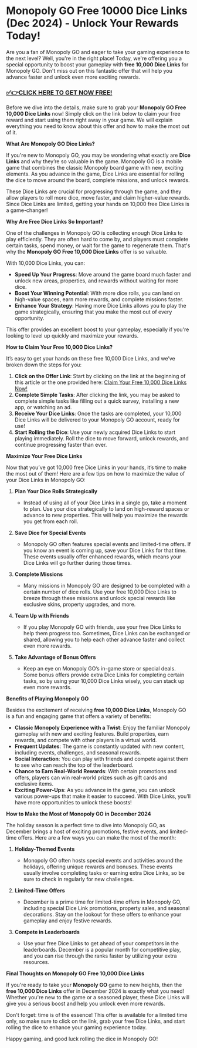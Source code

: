 # Monopoly GO Free 10000 Dice Links (Dec 2024) - Unlock Your Rewards Today!

Are you a fan of Monopoly GO and eager to take your gaming experience to the next level? Well, you're in the right place! Today, we're offering you a special opportunity to boost your gameplay with **free 10,000 Dice Links** for Monopoly GO. Don't miss out on this fantastic offer that will help you advance faster and unlock even more exciting rewards.

### [✅👉CLICK HERE TO GET NOW FREE!](https://freeforyou.xyz/monopoly/go/)

Before we dive into the details, make sure to grab your **Monopoly GO Free 10,000 Dice Links** now! Simply click on the link below to claim your free reward and start using them right away in your game. We will explain everything you need to know about this offer and how to make the most out of it.

**What Are Monopoly GO Dice Links?**

If you're new to Monopoly GO, you may be wondering what exactly are **Dice Links** and why they’re so valuable in the game. Monopoly GO is a mobile game that combines the classic Monopoly board game with new, exciting elements. As you advance in the game, Dice Links are essential for rolling the dice to move around the board, complete missions, and unlock rewards.

These Dice Links are crucial for progressing through the game, and they allow players to roll more dice, move faster, and claim higher-value rewards. Since Dice Links are limited, getting your hands on 10,000 free Dice Links is a game-changer!

**Why Are Free Dice Links So Important?**

One of the challenges in Monopoly GO is collecting enough Dice Links to play efficiently. They are often hard to come by, and players must complete certain tasks, spend money, or wait for the game to regenerate them. That's why the **Monopoly GO Free 10,000 Dice Links** offer is so valuable.

With 10,000 Dice Links, you can:

- **Speed Up Your Progress**: Move around the game board much faster and unlock new areas, properties, and rewards without waiting for more dice.
- **Boost Your Winning Potential**: With more dice rolls, you can land on high-value spaces, earn more rewards, and complete missions faster.
- **Enhance Your Strategy**: Having more Dice Links allows you to play the game strategically, ensuring that you make the most out of every opportunity.

This offer provides an excellent boost to your gameplay, especially if you're looking to level up quickly and maximize your rewards.

**How to Claim Your Free 10,000 Dice Links?**

It’s easy to get your hands on these free 10,000 Dice Links, and we’ve broken down the steps for you:

1. **Click on the Offer Link**: Start by clicking on the link at the beginning of this article or the one provided here: [Claim Your Free 10,000 Dice Links Now!](#)
2. **Complete Simple Tasks**: After clicking the link, you may be asked to complete simple tasks like filling out a quick survey, installing a new app, or watching an ad.
3. **Receive Your Dice Links**: Once the tasks are completed, your 10,000 Dice Links will be delivered to your Monopoly GO account, ready for use!
4. **Start Rolling the Dice**: Use your newly acquired Dice Links to start playing immediately. Roll the dice to move forward, unlock rewards, and continue progressing faster than ever.

**Maximize Your Free Dice Links**

Now that you’ve got 10,000 free Dice Links in your hands, it’s time to make the most out of them! Here are a few tips on how to maximize the value of your Dice Links in Monopoly GO:

1. **Plan Your Dice Rolls Strategically**
   - Instead of using all of your Dice Links in a single go, take a moment to plan. Use your dice strategically to land on high-reward spaces or advance to new properties. This will help you maximize the rewards you get from each roll.

2. **Save Dice for Special Events**
   - Monopoly GO often features special events and limited-time offers. If you know an event is coming up, save your Dice Links for that time. These events usually offer enhanced rewards, which means your Dice Links will go further during those times.

3. **Complete Missions**
   - Many missions in Monopoly GO are designed to be completed with a certain number of dice rolls. Use your free 10,000 Dice Links to breeze through these missions and unlock special rewards like exclusive skins, property upgrades, and more.

4. **Team Up with Friends**
   - If you play Monopoly GO with friends, use your free Dice Links to help them progress too. Sometimes, Dice Links can be exchanged or shared, allowing you to help each other advance faster and collect even more rewards.

5. **Take Advantage of Bonus Offers**
   - Keep an eye on Monopoly GO’s in-game store or special deals. Some bonus offers provide extra Dice Links for completing certain tasks, so by using your 10,000 Dice Links wisely, you can stack up even more rewards.

**Benefits of Playing Monopoly GO**

Besides the excitement of receiving **free 10,000 Dice Links**, Monopoly GO is a fun and engaging game that offers a variety of benefits:

- **Classic Monopoly Experience with a Twist**: Enjoy the familiar Monopoly gameplay with new and exciting features. Build properties, earn rewards, and compete with other players in a virtual world.
- **Frequent Updates**: The game is constantly updated with new content, including events, challenges, and seasonal rewards.
- **Social Interaction**: You can play with friends and compete against them to see who can reach the top of the leaderboard.
- **Chance to Earn Real-World Rewards**: With certain promotions and offers, players can win real-world prizes such as gift cards and exclusive items.
- **Exciting Power-Ups**: As you advance in the game, you can unlock various power-ups that make it easier to succeed. With Dice Links, you’ll have more opportunities to unlock these boosts!

**How to Make the Most of Monopoly GO in December 2024**

The holiday season is a perfect time to dive into Monopoly GO, as December brings a host of exciting promotions, festive events, and limited-time offers. Here are a few ways you can make the most of the month:

1. **Holiday-Themed Events**
   - Monopoly GO often hosts special events and activities around the holidays, offering unique rewards and bonuses. These events usually involve completing tasks or earning extra Dice Links, so be sure to check in regularly for new challenges.

2. **Limited-Time Offers**
   - December is a prime time for limited-time offers in Monopoly GO, including special Dice Link promotions, property sales, and seasonal decorations. Stay on the lookout for these offers to enhance your gameplay and enjoy festive rewards.

3. **Compete in Leaderboards**
   - Use your free Dice Links to get ahead of your competitors in the leaderboards. December is a popular month for competitive play, and you can rise through the ranks faster by utilizing your extra resources.

**Final Thoughts on Monopoly GO Free 10,000 Dice Links**

If you're ready to take your **Monopoly GO** game to new heights, then the **free 10,000 Dice Links** offer in December 2024 is exactly what you need! Whether you're new to the game or a seasoned player, these Dice Links will give you a serious boost and help you unlock even more rewards. 

Don't forget: time is of the essence! This offer is available for a limited time only, so make sure to click on the link, grab your free Dice Links, and start rolling the dice to enhance your gaming experience today.

Happy gaming, and good luck rolling the dice in Monopoly GO!
